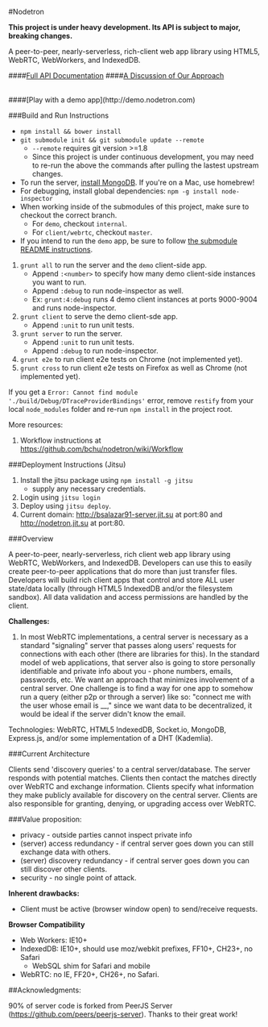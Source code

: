 #Nodetron

**This project is under heavy development. Its API is subject to major, breaking changes.**

A peer-to-peer, nearly-serverless, rich-client web app library using HTML5, WebRTC, WebWorkers, and IndexedDB.

####[Full API Documentation](https://github.com/bchu/nodetron/blob/master/docs/API.md/)
####[A Discussion of Our Approach](https://github.com/bchu/nodetron/blob/master/docs/Approach.md/)

<br>
####[Play with a demo app](http://demo.nodetron.com)
<br>

###Build and Run Instructions

* `npm install && bower install`
* `git submodule init && git submodule update --remote`
    * `--remote` requires git version >=1.8
    * Since this project is under continuous development, you may need to re-run the above the commands after pulling the lastest upstream changes.
* To run the server, [install MongoDB](http://docs.mongodb.org/manual/installation/). If you're on a Mac, use homebrew!
* For debugging, install global dependencies: `npm -g install node-inspector`
* When working inside of the submodules of this project, make sure to checkout the correct branch.
    * For `demo`, checkout `internal`.
    * For `client/webrtc`, checkout `master`.
* If you intend to run the `demo` app, be sure to follow [the submodule README instructions](https://github.com/bchu/nodetron-standhub).

1. `grunt all` to run the server and the `demo` client-side app.
    * Append `:<number>` to specify how many demo client-side instances you want to run.
    * Append `:debug` to run node-inspector as well.
    * Ex: `grunt:4:debug` runs 4 demo client instances at ports 9000-9004 and runs node-inspector.
2. `grunt client` to serve the demo client-sde app.
    * Append `:unit` to run unit tests.
3. `grunt server` to run the server.
    * Append `:unit` to run unit tests.
    * Append `:debug` to run node-inspector.
4. `grunt e2e` to run client e2e tests on Chrome (not implemented yet).
5. `grunt cross` to run client e2e tests on Firefox as well as Chrome (not implemented yet).

If you get a `Error: Cannot find module './build/Debug/DTraceProviderBindings'` error, remove `restify` from your local `node_modules` folder and re-run `npm install` in the project root.

More resources:

1. Workflow instructions at <https://github.com/bchu/nodetron/wiki/Workflow>

###Deployment Instructions (Jitsu)
1. Install the jitsu package using `npm install -g jitsu`
    * supply any necessary credentials.
2. Login using `jitsu login`
3. Deploy using `jitsu deploy`.
4. Current domain: http://bsalazar91-server.jit.su at port:80 and http://nodetron.jit.su at port:80.

###Overview

A peer-to-peer, nearly-serverless, rich client web app library using WebRTC, WebWorkers, and IndexedDB. Developers can use this to easily create peer-to-peer applications that do more than just transfer files. Developers will build rich client apps that control and store ALL user state/data locally (through HTML5 IndexedDB and/or the filesystem sandbox). All data validation and access permissions are handled by the client.

**Challenges:**

1. In most WebRTC implementations, a central server is necessary as a standard "signaling" server that passes along users' requests for connections with each other (there are libraries for this). In the standard model of web applications, that server also is going to store personally identifiable and private info about you - phone numbers, emails, passwords, etc. We want an approach that minimizes involvement of a central server. One challenge is to find a way for one app to somehow run a query (either p2p or through a server) like so: "connect me with the user whose email is __," since we want data to be decentralized, it would be ideal if the server didn't know the email.

Technologies: WebRTC, HTML5 IndexedDB, Socket.io, MongoDB, Express.js, and/or some implementation of a DHT (Kademlia).


###Current Architecture

Clients send 'discovery queries' to a central server/database. The server responds with potential matches. Clients then contact the matches directly over WebRTC and exchange information. Clients specify what information they make publicly available for discovery on the central server. Clients are also responsible for granting, denying, or upgrading access over WebRTC.

###Value proposition:

* privacy - outside parties cannot inspect private info
* (server) access redundancy - if central server goes down you can still exchange data with others.
* (server) discovery redundancy - if central server goes down you can still discover other clients.
* security - no single point of attack.

**Inherent drawbacks:**

* Client must be active (browser window open) to send/receive requests.

**Browser Compatibility**

* Web Workers: IE10+
* IndexedDB: IE10+, should use moz/webkit prefixes, FF10+, CH23+, no Safari
    * WebSQL shim for Safari and mobile
* WebRTC: no IE, FF20+, CH26+, no Safari.

##Acknowledgments:

90% of server code is forked from PeerJS Server (https://github.com/peers/peerjs-server). Thanks to their great work!

